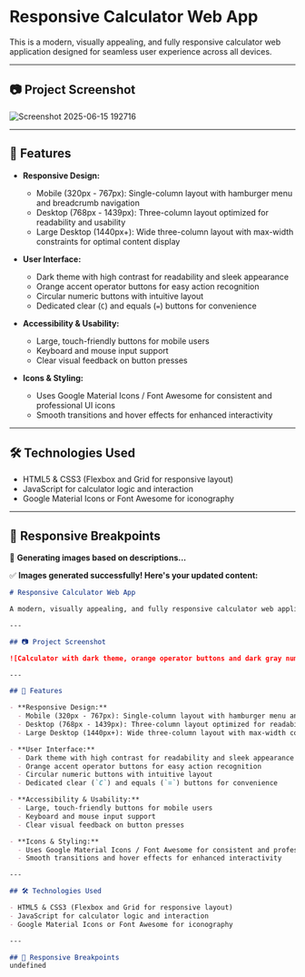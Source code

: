 # Responsive Calculator Web App

This is a modern, visually appealing, and fully responsive calculator web application designed for seamless user experience across all devices. 

---

## 📷 Project Screenshot


![Screenshot 2025-06-15 192716](https://github.com/user-attachments/assets/3484c386-52bf-401c-ae04-6c3688d94b43)

---

## 🚀 Features

- **Responsive Design:**  
  - Mobile (320px - 767px): Single-column layout with hamburger menu and breadcrumb navigation  
  - Desktop (768px - 1439px): Three-column layout optimized for readability and usability  
  - Large Desktop (1440px+): Wide three-column layout with max-width constraints for optimal content display

- **User Interface:**  
  - Dark theme with high contrast for readability and sleek appearance  
  - Orange accent operator buttons for easy action recognition  
  - Circular numeric buttons with intuitive layout  
  - Dedicated clear (`C`) and equals (`=`) buttons for convenience  

- **Accessibility & Usability:**  
  - Large, touch-friendly buttons for mobile users  
  - Keyboard and mouse input support  
  - Clear visual feedback on button presses  

- **Icons & Styling:**  
  - Uses Google Material Icons / Font Awesome for consistent and professional UI icons  
  - Smooth transitions and hover effects for enhanced interactivity  

---

## 🛠 Technologies Used

- HTML5 & CSS3 (Flexbox and Grid for responsive layout)  
- JavaScript for calculator logic and interaction  
- Google Material Icons or Font Awesome for iconography  

---

## 📱 Responsive Breakpoints


🎨 **Generating images based on descriptions...**

✅ **Images generated successfully! Here's your updated content:**

```markdown
# Responsive Calculator Web App

A modern, visually appealing, and fully responsive calculator web application designed for seamless user experience across all devices. 

---

## 📷 Project Screenshot

![Calculator with dark theme, orange operator buttons and dark gray numeric keypad laid over a blue and purple mandala patterned background, centered on screen](https://storage.googleapis.com/workspace-0f70711f-8b4e-4d94-86f1-2a93ccde5887/image/e5a2db02-6f61-4033-b8f4-5fc28ebea2c2.png)

---

## 🚀 Features

- **Responsive Design:**  
  - Mobile (320px - 767px): Single-column layout with hamburger menu and breadcrumb navigation  
  - Desktop (768px - 1439px): Three-column layout optimized for readability and usability  
  - Large Desktop (1440px+): Wide three-column layout with max-width constraints for optimal content display

- **User Interface:**  
  - Dark theme with high contrast for readability and sleek appearance  
  - Orange accent operator buttons for easy action recognition  
  - Circular numeric buttons with intuitive layout  
  - Dedicated clear (`C`) and equals (`=`) buttons for convenience  

- **Accessibility & Usability:**  
  - Large, touch-friendly buttons for mobile users  
  - Keyboard and mouse input support  
  - Clear visual feedback on button presses  

- **Icons & Styling:**  
  - Uses Google Material Icons / Font Awesome for consistent and professional UI icons  
  - Smooth transitions and hover effects for enhanced interactivity  

---

## 🛠 Technologies Used

- HTML5 & CSS3 (Flexbox and Grid for responsive layout)  
- JavaScript for calculator logic and interaction  
- Google Material Icons or Font Awesome for iconography  

---

## 📱 Responsive Breakpoints
undefined
